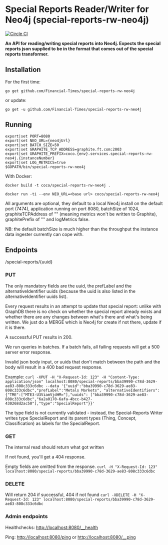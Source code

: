 # Special Reports Reader/Writer for Neo4j (special-reports-rw-neo4j)
[![Circle CI](https://circleci.com/gh/Financial-Times/special-reports-rw-neo4j/tree/master.png?style=shield)](https://circleci.com/gh/Financial-Times/special-reports-rw-neo4j/tree/master)

__An API for reading/writing special reports into Neo4j. Expects the special reports json supplied to be in the format that comes out of the special reports transformer.__

## Installation

For the first time:

`go get github.com/Financial-Times/special-reports-rw-neo4j`

or update:

`go get -u github.com/Financial-Times/special-reports-rw-neo4j`

## Running

```
export|set PORT=8080
export|set NEO_URL={neo4jUrl}
export|set BATCH_SIZE=50
export|set GRAPHITE_TCP_ADDRESS=graphite.ft.com:2003
export|set GRAPHITE_PREFIX=coco.{env}.services.special-reports-rw-neo4j.{instanceNumber}
export|set LOG_METRICS=true
$GOPATH/bin/special-reports-rw-neo4j
```

With Docker:

`docker build -t coco/special-reports-rw-neo4j .`

`docker run -ti --env NEO_URL=<base url> coco/special-reports-rw-neo4j`


All arguments are optional, they default to a local Neo4j install on the default port (7474), application running on port 8080, batchSize of 1024, graphiteTCPAddress of "" (meaning metrics won't be written to Graphite), graphitePrefix of "" and logMetrics false.

NB: the default batchSize is much higher than the throughput the instance data ingester currently can cope with.

## Endpoints
/special-reports/{uuid}
### PUT
The only mandatory fields are the uuid, the prefLabel and the alternativeIdentifier uuids (because the uuid is also listed in the alternativeIdentifier uuids list).

Every request results in an attempt to update that special report: unlike with GraphDB there is no check on whether the special report already exists and whether there are any changes between what's there and what's being written. We just do a MERGE which is Neo4j for create if not there, update if it is there.

A successful PUT results in 200.

We run queries in batches. If a batch fails, all failing requests will get a 500 server error response.

Invalid json body input, or uuids that don't match between the path and the body will result in a 400 bad request response.

Example:
`curl -XPUT -H "X-Request-Id: 123" -H "Content-Type: application/json" localhost:8080/special-reports/bba39990-c78d-3629-ae83-808c333c6dbc --data '{"uuid":"bba39990-c78d-3629-ae83-808c333c6dbc","prefLabel":"Metals Markets", "alternativeIdentifiers":{"TME":["MTE3-U3ViamVjdHM="],"uuids": ["bba39990-c78d-3629-ae83-808c333c6dbc","6a2a0170-6afa-4bcc-b427-430268d2ac50"],"type":"SpecialReport"}}'`

The type field is not currently validated - instead, the Special-Reports Writer writes type SpecialReport and its parent types (Thing, Concept, Classification) as labels for the SpecialReport.

### GET
The internal read should return what got written

If not found, you'll get a 404 response.

Empty fields are omitted from the response.
`curl -H "X-Request-Id: 123" localhost:8080/special-reports/bba39990-c78d-3629-ae83-808c333c6dbc`

### DELETE
Will return 204 if successful, 404 if not found
`curl -XDELETE -H "X-Request-Id: 123" localhost:8080/special-reports/bba39990-c78d-3629-ae83-808c333c6dbc`

### Admin endpoints
Healthchecks: [http://localhost:8080/__health](http://localhost:8080/__health)

Ping: [http://localhost:8080/ping](http://localhost:8080/ping) or [http://localhost:8080/__ping](http://localhost:8080/__ping)
